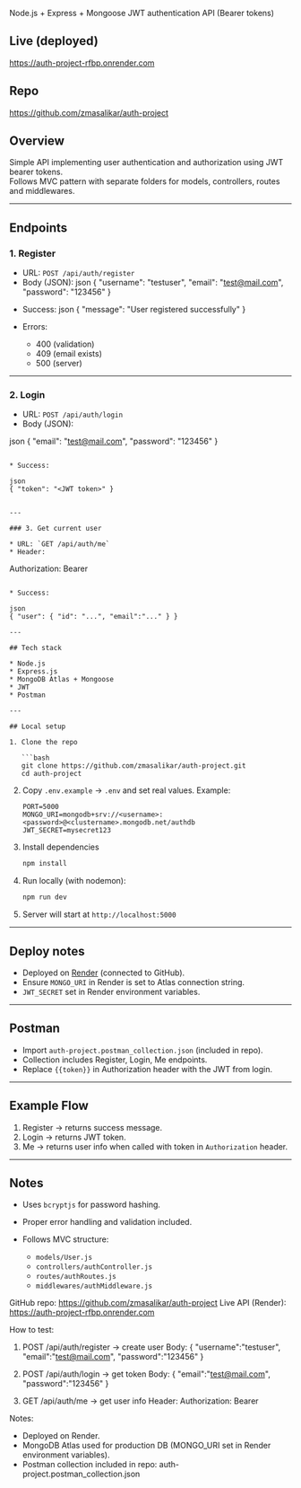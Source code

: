 Node.js + Express + Mongoose JWT authentication API (Bearer tokens)

## Live (deployed)
https://auth-project-rfbp.onrender.com

## Repo
https://github.com/zmasalikar/auth-project

## Overview
Simple API implementing user authentication and authorization using JWT bearer tokens.  
Follows MVC pattern with separate folders for models, controllers, routes and middlewares.

---

## Endpoints

### 1. Register
- URL: `POST /api/auth/register`
- Body (JSON):
json
{ "username": "testuser", "email": "test@mail.com", "password": "123456" }


* Success:
json
{ "message": "User registered successfully" }

* Errors:

  * 400 (validation)
  * 409 (email exists)
  * 500 (server)

---

### 2. Login

* URL: `POST /api/auth/login`
* Body (JSON):

json
{ "email": "test@mail.com", "password": "123456" }
```

* Success:

json
{ "token": "<JWT token>" }


---

### 3. Get current user

* URL: `GET /api/auth/me`
* Header:

```
Authorization: Bearer <token>
```

* Success:

json
{ "user": { "id": "...", "email":"..." } }

---

## Tech stack

* Node.js
* Express.js
* MongoDB Atlas + Mongoose
* JWT
* Postman

---

## Local setup

1. Clone the repo

   ```bash
   git clone https://github.com/zmasalikar/auth-project.git
   cd auth-project
   ```
2. Copy `.env.example` → `.env` and set real values.
   Example:

   ```
   PORT=5000
   MONGO_URI=mongodb+srv://<username>:<password>@<clustername>.mongodb.net/authdb
   JWT_SECRET=mysecret123
   ```
3. Install dependencies

   ```bash
   npm install
   ```
4. Run locally (with nodemon):

   ```bash
   npm run dev
   ```
5. Server will start at `http://localhost:5000`

---

## Deploy notes

* Deployed on [Render](https://render.com/) (connected to GitHub).
* Ensure `MONGO_URI` in Render is set to Atlas connection string.
* `JWT_SECRET` set in Render environment variables.

---

## Postman

* Import `auth-project.postman_collection.json` (included in repo).
* Collection includes Register, Login, Me endpoints.
* Replace `{{token}}` in Authorization header with the JWT from login.

---

## Example Flow

1. Register → returns success message.
2. Login → returns JWT token.
3. Me → returns user info when called with token in `Authorization` header.

---

## Notes

* Uses `bcryptjs` for password hashing.
* Proper error handling and validation included.
* Follows MVC structure:

  * `models/User.js`
  * `controllers/authController.js`
  * `routes/authRoutes.js`
  * `middlewares/authMiddleware.js`

GitHub repo: https://github.com/zmasalikar/auth-project
Live API (Render): https://auth-project-rfbp.onrender.com

How to test:
1) POST /api/auth/register -> create user
   Body: { "username":"testuser", "email":"test@mail.com", "password":"123456" }

2) POST /api/auth/login -> get token
   Body: { "email":"test@mail.com", "password":"123456" }

3) GET /api/auth/me -> get user info
   Header: Authorization: Bearer <token>

Notes:
- Deployed on Render.
- MongoDB Atlas used for production DB (MONGO_URI set in Render environment variables).
- Postman collection included in repo: auth-project.postman_collection.json
